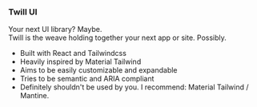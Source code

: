 ### Twill UI

Your next UI library? Maybe.  
Twill is the weave holding together your next app or site. Possibly.

- Built with React and Tailwindcss
- Heavily inspired by Material Tailwind
- Aims to be easily customizable and expandable
- Tries to be semantic and ARIA compliant
- Definitely shouldn't be used by you. I recommend: Material Tailwind / Mantine.

